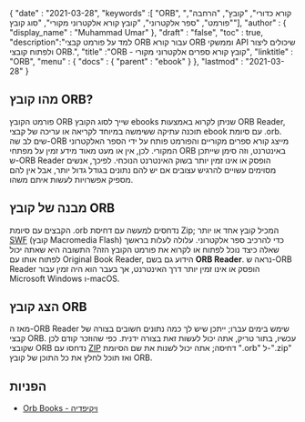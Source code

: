 {
  "date" : "2021-03-28",
  "keywords" :[ "ORB", "קורא כדורי", "קובץ", "הרחבה", "פורמט", "ספר אלקטרוני", "קובץ קורא אלקטרוני מקורי", "סוג קובץ"],
  "author" : {
    "display_name" : "Muhammad Umar"
},
  "draft" : "false",
  "toc" : true,
  "description":"למד על פורמט קבצי ORB עבור קורא ORB וממשקי API שיכולים ליצור ולפתוח קובצי ORB.",
  "title" :"ORB - קובץ קורא ספרים אלקטרוני מקורי",
  "linktitle" : "ORB",
  "menu" : {
    "docs" : {
      "parent" : "ebook"
}
},
  "lastmod" : "2021-03-28"
}

## מהו קובץ ORB? ##

פורמט הקובץ ORB שייך לסוג הקובץ ebooks שניתן לקרוא באמצעות ORB Reader, תוכנה עתיקה ששימשה במיוחד לקריאה או עריכה של קבצי ebook עם סיומת .orb. שים לב שה-ORB מייצג קורא ספרים מקוריים והפורמט פותח על ידי הספר האלקטרוני המקורי. לכן, אין או מעט מאוד מידע זמין על מפתחי ORB באינטרנט, וזה סימן שייתכן ש-ORB Reader הופסק או אינו זמין יותר בשוק האינטרנט הנוכחי. לפיכך, אנשים מסוימים עשויים להרגיש עצובים אם יש להם נתונים בגודל גדול יותר, אבל אין להם מספיק אפשרויות לעשות איתם משהו.

## מבנה של קובץ ORB ##

הקבצים עם סיומת .orb נדחסים למעשה עם דחיסת Zip; המכיל קובץ אחד או יותר [SWF](/he/page-description-language/swf/) (קובץ Macromedia Flash) כדי להרכיב ספר אלקטרוני. עלולה לעלות בראשך שאלה כיצד נוכל לפתוח או לקרוא את פורמט הקובץ הזה? התשובה היא שאתה יכול לפתוח אותו עם Original Book Reader, הידוע גם בשם **ORB Reader**. נראה ש-ORB Reader הופסק או אינו זמין יותר דרך האינטרנט, אך בעבר הוא היה זמין עבור Microsoft Windows ו-macOS.

## הצג קובץ ORB ##

מאז ה-ORB Reader שימש בימים עברו; ייתכן שיש לך כמה נתונים חשובים בצורה של קבצי ORB. עכשיו, בתור טריק, אתה יכול לעשות זאת בצורה ידנית. כפי שהוזכר קודם לכן שקובצי ORB נדחסו עם [ZIP](/he/compression/zip/) דחיסה; אתה יכול לשנות את שם הסיומת ".orb" ל-".zip" ואז תוכל לחלץ את כל התוכן של קובץ ORB.


## הפניות

* [Orb Books - ויקיפדיה](https://en.wikipedia.org/wiki/Orb_Books)


